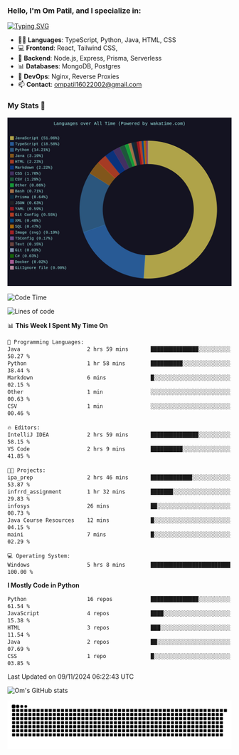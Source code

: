 <h3>Hello, I'm Om Patil, and I specialize in:</h3>

[![Typing SVG](https://readme-typing-svg.demolab.com?font=Fira+Code&pause=1000&color=00F7F6&width=435&lines=Full+Stack+Developer;Node.js+Backend+Developer;React+Frontend+Developer)](https://git.io/typing-svg)

<ul>
  <li>👨‍💻 <strong>Languages</strong>: TypeScript, Python, Java, HTML, CSS</li>
  <li>💻 <strong>Frontend</strong>: React, Tailwind CSS,  </li>
  <li>🦄 <strong>Backend</strong>: Node.js, Express, Prisma, Serverless </li>
  <li>📊 <strong>Databases</strong>: MongoDB, Postgres</li>
  <li>🚀 <strong>DevOps</strong>: Nginx, Reverse Proxies</li>
  <li>📫 <strong>Contact</strong>: <a href="mailto:ompatil16022002@gmail.com">ompatil16022002@gmail.com</a></li>
</ul>


<h3>My Stats 💯</h3>

<img src="wakatime-stats.svg" alt="Wakatime Stats" width="600"/>

<!--  [![Top Langs](https://github-readme-stats.vercel.app/api/top-langs/?username=9OmP&layout=compact&theme=radical)](https://github.com/anuraghazra/github-readme-stats) -->

<!--START_SECTION:waka-->
![Code Time](http://img.shields.io/badge/Code%20Time-93%20hrs%205%20mins-blue)

![Lines of code](https://img.shields.io/badge/From%20Hello%20World%20I%27ve%20Written-1.5%20million%20lines%20of%20code-blue)

📊 **This Week I Spent My Time On** 

```text
💬 Programming Languages: 
Java                     2 hrs 59 mins       ███████████████░░░░░░░░░░   58.27 % 
Python                   1 hr 58 mins        ██████████░░░░░░░░░░░░░░░   38.44 % 
Markdown                 6 mins              █░░░░░░░░░░░░░░░░░░░░░░░░   02.15 % 
Other                    1 min               ░░░░░░░░░░░░░░░░░░░░░░░░░   00.63 % 
CSV                      1 min               ░░░░░░░░░░░░░░░░░░░░░░░░░   00.46 % 

🔥 Editors: 
IntelliJ IDEA            2 hrs 59 mins       ███████████████░░░░░░░░░░   58.15 % 
VS Code                  2 hrs 9 mins        ██████████░░░░░░░░░░░░░░░   41.85 % 

🐱‍💻 Projects: 
ipa_prep                 2 hrs 46 mins       █████████████░░░░░░░░░░░░   53.87 % 
infrrd_assignment        1 hr 32 mins        ███████░░░░░░░░░░░░░░░░░░   29.83 % 
infosys                  26 mins             ██░░░░░░░░░░░░░░░░░░░░░░░   08.73 % 
Java Course Resources    12 mins             █░░░░░░░░░░░░░░░░░░░░░░░░   04.15 % 
maini                    7 mins              █░░░░░░░░░░░░░░░░░░░░░░░░   02.29 % 

💻 Operating System: 
Windows                  5 hrs 8 mins        █████████████████████████   100.00 % 
```

**I Mostly Code in Python** 

```text
Python                   16 repos            ███████████████░░░░░░░░░░   61.54 % 
JavaScript               4 repos             ████░░░░░░░░░░░░░░░░░░░░░   15.38 % 
HTML                     3 repos             ███░░░░░░░░░░░░░░░░░░░░░░   11.54 % 
Java                     2 repos             ██░░░░░░░░░░░░░░░░░░░░░░░   07.69 % 
CSS                      1 repo              █░░░░░░░░░░░░░░░░░░░░░░░░   03.85 % 
```




 Last Updated on 09/11/2024 06:22:43 UTC
<!--END_SECTION:waka-->

![Om's GitHub stats](https://github-readme-stats.vercel.app/api?username=9OmP&show_icons=true&theme=radical)

![snake gif](https://github.com/9OmP/9OmP/blob/output/github-contribution-grid-snake-dark.svg)


